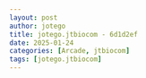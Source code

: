 ```yaml
---
layout: post
author: jotego
title: jotego.jtbiocom - 6d1d2ef
date: 2025-01-24
categories: [Arcade, jtbiocom]
tags: [jotego.jtbiocom]
---
```



